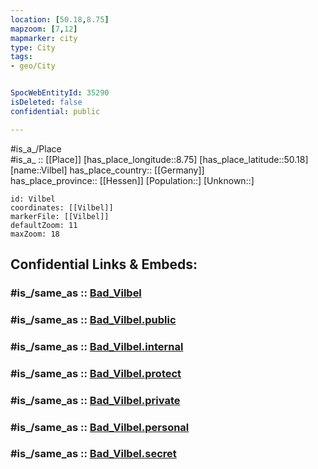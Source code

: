 ```yaml
---
location: [50.18,8.75] 
mapzoom: [7,12] 
mapmarker: city 
type: City
tags:
- geo/City


SpocWebEntityId: 35290
isDeleted: false
confidential: public

---
```

#is_a_/Place  
#is_a_ :: [[Place]] 
[has_place_longitude::8.75] 
[has_place_latitude::50.18] 
[name::Vilbel] 
has_place_country:: [[Germany]]  
has_place_province:: [[Hessen]] 
[Population::] 
[Unknown::] 


```leaflet
id: Vilbel
coordinates: [[Vilbel]] 
markerFile: [[Vilbel]] 
defaultZoom: 11 
maxZoom: 18
```


## Confidential Links & Embeds: 

### #is_/same_as :: [Bad_Vilbel](/_Standards/Earth/Continent/Europe/Europe~Central/Germany/Germany~West/Hessen/counties~Hessen/Wetteraukreis/cities~Wetteraukreis/Bad_Vilbel.md) 

### #is_/same_as :: [Bad_Vilbel.public](/_public/Earth/Continent/Europe/Europe~Central/Germany/Germany~West/Hessen/counties~Hessen/Wetteraukreis/cities~Wetteraukreis/Bad_Vilbel.public.md) 

### #is_/same_as :: [Bad_Vilbel.internal](/_internal/Earth/Continent/Europe/Europe~Central/Germany/Germany~West/Hessen/counties~Hessen/Wetteraukreis/cities~Wetteraukreis/Bad_Vilbel.internal.md) 

### #is_/same_as :: [Bad_Vilbel.protect](/_protect/Earth/Continent/Europe/Europe~Central/Germany/Germany~West/Hessen/counties~Hessen/Wetteraukreis/cities~Wetteraukreis/Bad_Vilbel.protect.md) 

### #is_/same_as :: [Bad_Vilbel.private](/_private/Earth/Continent/Europe/Europe~Central/Germany/Germany~West/Hessen/counties~Hessen/Wetteraukreis/cities~Wetteraukreis/Bad_Vilbel.private.md) 

### #is_/same_as :: [Bad_Vilbel.personal](/_personal/Earth/Continent/Europe/Europe~Central/Germany/Germany~West/Hessen/counties~Hessen/Wetteraukreis/cities~Wetteraukreis/Bad_Vilbel.personal.md) 

### #is_/same_as :: [Bad_Vilbel.secret](/_secret/Earth/Continent/Europe/Europe~Central/Germany/Germany~West/Hessen/counties~Hessen/Wetteraukreis/cities~Wetteraukreis/Bad_Vilbel.secret.md)

